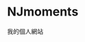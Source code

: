 # NJmoments
我的個人網站

<!DOCTYPE html>
<html lang="zh-TW">
<head>
    <meta charset="UTF-8">
    <meta name="viewport" content="width=device-width, initial-scale=1.0">
    <title>NJ_Moments的個人網站</title>
    <script src="https://cdn.tailwindcss.com"></script>
    <style>
        /* 從 Google Fonts 導入 Inter 字體 */
        @import url('https://fonts.googleapis.com/css2?family=Inter:wght@300;400;500;600;700;800;900&display=swap');

        body {
            font-family: 'Inter', sans-serif;
            /* Tailwind 類別將處理背景色和文字顏色 */
            line-height: 1.6; /* leading-relaxed */
        }

        /* 漸變背景文字 */
        .gradient-text {
            background-clip: text;
            -webkit-background-clip: text;
            color: transparent;
            background-image: linear-gradient(to right, #6366f1, #a855f7); /* 紫藍色漸變 */
        }

        /* 影片嵌入響應式容器 */
        .video-container {
            position: relative;
            padding-bottom: 56.25%; /* 16:9 比例 */
            height: 0;
            overflow: hidden;
            max-width: 100%;
            background: #000;
            /* 圓角和陰影將由 Tailwind 類別處理 */
        }

        .video-container iframe {
            position: absolute;
            top: 0;
            left: 0;
            width: 100%;
            height: 100%;
        }
    </style>
</head>
<body class="bg-blue-50 text-slate-700 leading-relaxed">

    <div class="max-w-screen-xl mx-auto">
        <section class="bg-gradient-to-br from-blue-400 to-purple-500 text-white text-center py-16 md:py-32 rounded-3xl mb-8 shadow-lg">
            <div class="container mx-auto px-4">
                <h1 class="text-4xl md:text-6xl font-extrabold mb-6 drop-shadow-lg">
                    嗨，我是 <span class="text-yellow-200">諾進</span>！
                </h1>
                <p class="text-xl md:text-2xl mb-8 max-w-3xl mx-auto">
                    一個熱愛用鏡頭捕捉生活、並不斷探索新知的創作者。
                </p>
                <a href="#about" class="inline-flex items-center justify-center px-8 py-3 font-semibold text-center text-white rounded-full transition-all duration-300 ease-in-out shadow-lg hover:-translate-y-1 hover:shadow-xl bg-gradient-to-tr from-indigo-500 to-purple-600 hover:from-indigo-600 hover:to-purple-700 text-lg md:text-xl">
                    了解更多關於我 ➔
                </a>
            </div>
        </section>

        <section id="about" class="bg-white shadow-lg rounded-3xl py-16 px-4 md:py-24 md:px-8 mb-8">
            <div class="container mx-auto flex flex-col md:flex-row items-center gap-8">
                <div class="md:w-1/2 text-center md:text-left">
                    <h2 class="text-3xl md:text-4xl font-extrabold mb-4 text-gray-900">
                        關於我：<span class="gradient-text">鏡頭下的生活與永不停止的學習</span>
                    </h2>
                    <p class="text-lg text-gray-700 mb-4">
                        我是一個充滿好奇心的年輕創作者，熱愛透過鏡頭記錄生活中的美好瞬間。從城市街角的光影，到大自然的壯麗景色，每一個畫面都是我對世界獨特的觀察與感受。
                    </p>
                    <p class="text-lg text-gray-700 mb-4">
                        除了攝影，我也對學習新事物充滿熱情。我喜歡挑戰自己，無論是新的技術、不同的文化，或是任何能拓展我視野的領域。我相信，持續學習是成長的動力，即使遇到困難，我也會努力克服。
                    </p>
                    <p class="text-lg text-gray-700">
                        我的創作不僅僅是記錄，更是分享。我希望透過我的影片和內容，與你一同探索生活中的無限可能，激發更多的好奇心和學習的樂趣。
                    </p>
                </div>
                <div class="md:w-1/2">
                    <div class="bg-blue-100 p-8 rounded-3xl text-blue-800 text-xl italic font-semibold text-center shadow-inner">
                        「生活是一個一直向前的河流。如果慢下腳步將會被自己停在原地，所以我希望自己能夠努力繼續往前。跟河流一樣流到世界各地。」
                    </div>
                </div>
            </div>
        </section>

        <section id="photography" class="bg-gradient-to-br from-pink-300 to-red-400 text-white shadow-lg rounded-3xl py-16 px-4 md:py-24 md:px-8 mb-8">
            <div class="container mx-auto text-center">
                <h2 class="text-3xl md:text-4xl font-extrabold mb-8 text-gray-900">
                    我的攝影：<span class="text-yellow-100">透過影片分享我的視角</span>
                </h2>
                <p class="text-lg mb-8 max-w-3xl mx-auto">
                    我的攝影不只是一種興趣，更是我記錄生活、表達情感的方式。這裡展示一些我喜歡的影片作品，希望能帶給你一些共鳴。
                </p>
                <div class="grid grid-cols-1 gap-8">
                    <div class="bg-white p-4 rounded-3xl shadow-md">
                        <h3 class="text-xl font-semibold text-gray-800 mb-4">溫仔底濕地公園：生態之美</h3>
                        <div class="video-container rounded-3xl shadow-2xl">
                            <iframe width="893" height="502" src="https://www.youtube.com/embed/8_fzbHR0X-0" title="温仔底濕地公園 2025/4/15" frameborder="0" allow="accelerometer; autoplay; clipboard-write; encrypted-media; gyroscope; picture-in-picture; web-share" referrerpolicy="strict-origin-when-cross-origin" allowfullscreen></iframe>
                        </div>
                        <p class="text-gray-600 text-sm mt-4">「記錄溫仔底濕地公園的自然風光，感受生態的寧靜與活力。」</p>
                    </div>
                    <div class="bg-white p-4 rounded-3xl shadow-md">
                        <h3 class="text-xl font-semibold text-gray-800 mb-4">簡單禮拜四：生活隨筆</h3>
                        <div class="video-container rounded-3xl shadow-2xl">
                            <iframe width="893" height="502" src="https://www.youtube.com/embed/oNMuq3rQ7uo" title="簡單禮拜四 3/27" frameborder="0" allow="accelerometer; autoplay; clipboard-write; encrypted-media; gyroscope; picture-in-picture; web-share" referrerpolicy="strict-origin-when-cross-origin" allowfullscreen></iframe>
                        </div>
                        <p class="text-gray-600 text-sm mt-4">「分享簡單生活中的小確幸，記錄平凡卻充滿意義的日常。」</p>
                    </div>
                </div>
                <a href="https://www.youtube.com/channel/CHANNEL_ID" target="_blank" class="inline-flex items-center justify-center px-8 py-3 font-semibold text-center text-white rounded-full transition-all duration-300 ease-in-out shadow-lg hover:-translate-y-1 hover:shadow-xl bg-gradient-to-tr from-indigo-500 to-purple-600 hover:from-indigo-600 hover:to-purple-700 mt-10 text-lg md:text-xl">
                    在YouTube觀看更多攝影影片 ➔
                </a>
            </div>
        </section>

        <section id="my-photos" class="bg-white shadow-lg rounded-3xl py-16 px-4 md:py-24 md:px-8 mb-8">
            <div class="container mx-auto text-center">
                <h2 class="text-3xl md:text-4xl font-extrabold mb-8 text-gray-900">
                    我的圖片集：<span class="gradient-text">鏡頭下的精彩瞬間</span>
                </h2>
                <p class="text-lg text-gray-700 mb-8 max-w-3xl mx-auto">
                    除了影片，我也喜歡用靜態照片捕捉生活中的美好。這裡是一些我近期喜歡的照片，希望能帶給你不同的視覺體驗。
                </p>
                <div class="grid grid-cols-1 md:grid-cols-2 lg:grid-cols-3 gap-6">
                    <div class="bg-gray-50 p-4 rounded-3xl shadow-md">
                        <img src="https://i.meee.com.tw/rtNI5Ge.jpg" alt="黑白浣熊" class="w-full h-auto object-cover rounded-2xl mb-4" onerror="this.onerror=null;this.src='https://placehold.co/600x400/cccccc/333333?text=圖片載入失敗';">
                        <h3 class="text-xl font-semibold text-gray-800 mb-2">黑白浣熊：眼神中的故事</h3>
                        <p class="text-gray-600 text-sm">「這張黑白照片捕捉了浣熊獨特的眼神，展現牠們在城市與自然間的靈動。」</p>
                    </div>
                    <div class="bg-gray-50 p-4 rounded-3xl shadow-md">
                        <img src="https://i.meee.com.tw/u7xZXs1.jpg" alt="善導寺" class="w-full h-auto object-cover rounded-2xl mb-4" onerror="this.onerror=null;this.src='https://placehold.co/600x400/cccccc/333333?text=圖片載入失敗';">
                        <h3 class="text-xl font-semibold text-gray-800 mb-2">城市一隅：善導寺</h3>
                        <p class="text-gray-600 text-sm">「在繁忙的都市中，古老的善導寺靜靜矗立，見證歲月流轉與城市變遷。」</p>
                    </div>
                    <div class="bg-gray-50 p-4 rounded-3xl shadow-md">
                        <img src="https://i.meee.com.tw/p2x9xJs.jpg" alt="近距離飛機照" class="w-full h-auto object-cover rounded-2xl mb-4" onerror="this.onerror=null;this.src='https://placehold.co/600x400/cccccc/333333?text=圖片載入失敗';">
                        <h3 class="text-xl font-semibold text-gray-800 mb-2">空中掠影：飛機的近距離特寫</h3>
                        <p class="text-gray-600 text-sm">「捕捉飛機在空中掠過的一瞬，感受科技與天空的震撼交響。」</p>
                    </div>
                </div>
            </div>
        </section>

        <section id="learning" class="bg-white shadow-lg rounded-3xl py-16 px-4 md:py-24 md:px-8 mb-8">
            <div class="container mx-auto text-center">
                <h2 class="text-3xl md:text-4xl font-extrabold mb-8 text-gray-900">
                    我的學習之旅：<span class="gradient-text">探索與成長的無限可能</span>
                </h2>
                <p class="text-lg text-gray-700 mb-8 max-w-3xl mx-auto">
                    我對世界充滿好奇，喜歡挑戰自己學習新技能。無論是新的軟體、語言、還是生活小技巧，我都樂於嘗試。每一次的學習都是一次成長，即使過程充滿挑戰，我也會努力克服。
                </p>
                <div class="grid grid-cols-1 md:grid-cols-2 gap-8 items-start text-left">
                    <div>
                        <h3 class="text-2xl font-semibold text-gray-800 mb-4">近期學習的項目</h3>
                        <ul class="list-disc list-inside text-lg text-gray-700 space-y-2">
                            <li><span class="font-medium text-blue-600">影片剪輯技巧：</span> 專注於利用手機剪輯應用程式（如 CapCut 等），學習快速高效的影片製作流程，讓我在移動中也能輕鬆創作Vlog和短片。</li>
                            <li><span class="font-medium text-blue-600">基礎網頁開發：</span> 透過線上課程和實作，學習 HTML、CSS 和 JavaScript 的基礎知識（AI大神做的啦啦啦啦），並利用 Google AI 協助搭建簡單的個人網站，了解網頁運作的原理。</li>
                            <li><span class="font-medium text-blue-600">外語學習：</span> 目前會中文、英文、廣東話，希望未來能透過語言與更多不同文化的人交流，拓展我的國際視野。</li>
                            <li><span class="font-medium text-blue-600">攝影後期處理：</span> 學習 Lightroom 等進階修圖技巧，讓我的照片在色彩、光影和構圖上更加完美。</li>
                            <li><span class="font-medium text-blue-600">...還有更多！</span> 我總是在尋找下一個可以投入的領域，保持對新知識的飢渴。</li>
                        </ul>
                    </div>
                    <div>
                        <h3 class="text-2xl font-semibold text-gray-800 mb-4">我的學習理念</h3>
                        <p class="text-lg text-gray-700 mb-4">
                            我堅信努力會有成果。每一次的嘗試，無論成功或失敗，都是寶貴的經驗。我喜歡從實踐中學習，透過動手操作來加深理解。我也樂於分享我的學習過程和心得，希望能啟發更多人一同踏上探索知識的旅程。
                        </p>
                        <p class="text-lg text-gray-700">
                            未來，我計劃探索更多關於人工智慧、數據分析等前沿科技，並思考如何將這些新知識與我的創作和生活結合，創造出更多有趣且有意義的內容。
                        </p>
                    </div>
                </div>
            </div>
        </section>

        <section id="connect" class="bg-gradient-to-br from-green-400 to-blue-400 text-white text-center py-16 md:py-32 rounded-3xl mb-8 shadow-lg">
            <div class="container mx-auto px-4">
                <h2 class="text-3xl md:text-4xl font-extrabold mb-6">
                    喜歡我的內容嗎？<span class="text-yellow-100">一起來探索更多！</span>
                </h2>
                <p class="text-xl md:text-2xl mb-8 max-w-3xl mx-auto">
                    如果你也對攝影、學習或生活紀錄有興趣，歡迎訂閱我的YouTube頻道，並在其他平台找到我！
                </p>
                <div class="flex flex-col sm:flex-row justify-center gap-4">
                    <a href="https://www.youtube.com/channel/CHANNEL_ID" target="_blank" class="inline-flex items-center justify-center px-8 py-3 font-semibold text-center text-white rounded-full transition-all duration-300 ease-in-out shadow-lg hover:-translate-y-1 hover:shadow-xl bg-gradient-to-tr from-indigo-500 to-purple-600 hover:from-indigo-600 hover:to-purple-700 text-lg md:text-xl">
                        訂閱我的YouTube ▶
                    </a>
                    <a href="https://www.instagram.com/nj_m0ments/?igsh=MWE2cGU0NGYyNHB3Ng%3D%3D#" target="_blank" class="inline-flex items-center justify-center px-8 py-3 font-semibold text-center rounded-full transition-all duration-300 ease-in-out shadow-lg hover:-translate-y-1 hover:shadow-xl bg-white text-blue-600 hover:bg-gray-100 border border-blue-600 text-lg md:text-xl">
                        追蹤我的Instagram ➤
                    </a>
                </div>
            </div>
        </section>

        <footer class="bg-gray-800 text-white py-8 text-center rounded-t-3xl">
            <div class="container mx-auto px-4">
                <p>© 2025 諾進時刻 NJ Moments. All rights reserved.</p>
                <p class="text-sm mt-2">感謝您的到訪！</p>
                <p class="text-sm mt-1">聯絡我：<a href="mailto:njmoments1@gmail.com" class="text-blue-300 hover:text-blue-100 underline">njmoments1@gmail.com</a></p>
                <p class="text-sm mt-1">感謝 Google Gemini 協助我建構這個網站。</p>
            </div>
        </footer>
    </div>
</body>
</html>
